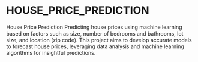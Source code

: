# HOUSE_PRICE_PREDICTION
House Price Prediction  Predicting house prices using machine learning based on factors such as size, number of bedrooms and bathrooms, lot size, and location (zip code). This project aims to develop accurate models to forecast house prices, leveraging data analysis and machine learning algorithms for insightful predictions.
